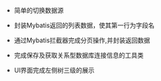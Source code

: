 -   简单的切换数据源

-   封装Mybatis返回的列表数据，使其第一行为字段名

-   通过Mybatis拦截器完成分页操作,并封装返回数据

-   完成保存及获取关系型数据库连接信息的工具类

-   UI界面完成左侧树三级的展示

